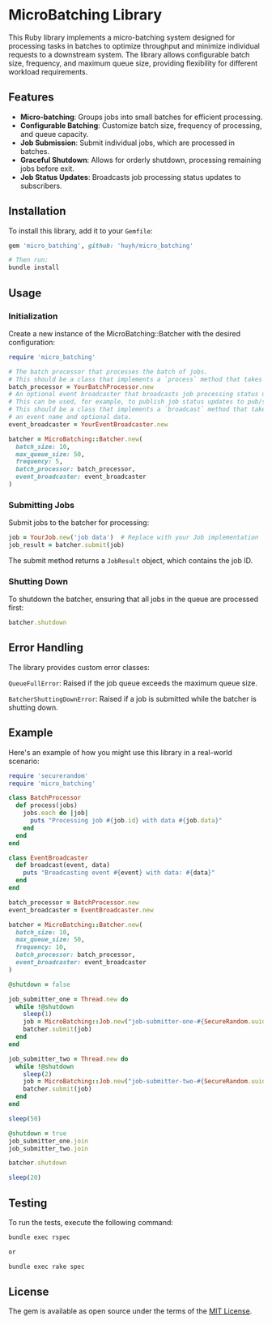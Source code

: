 # MicroBatching Library

This Ruby library implements a micro-batching system designed for processing tasks in batches to optimize throughput and minimize individual requests to a downstream system. The library allows configurable batch size, frequency, and maximum queue size, providing flexibility for different workload requirements.

## Features

- **Micro-batching**: Groups jobs into small batches for efficient processing.
- **Configurable Batching**: Customize batch size, frequency of processing, and queue capacity.
- **Job Submission**: Submit individual jobs, which are processed in batches.
- **Graceful Shutdown**: Allows for orderly shutdown, processing remaining jobs before exit.
- **Job Status Updates**: Broadcasts job processing status updates to subscribers.

## Installation

To install this library, add it to your `Gemfile`:

```ruby
gem 'micro_batching', github: 'huyh/micro_batching'

# Then run:
bundle install
```

## Usage
### Initialization
Create a new instance of the MicroBatching::Batcher with the desired configuration:

```ruby
require 'micro_batching'

# The batch processor that processes the batch of jobs.
# This should be a class that implements a `process` method that takes an array of jobs.
batch_processor = YourBatchProcessor.new
# An optional event broadcaster that broadcasts job processing status updates to subscribers. 
# This can be used, for example, to publish job status updates to pub/sub channels.
# This should be a class that implements a `broadcast` method that takes 
# an event name and optional data.
event_broadcaster = YourEventBroadcaster.new

batcher = MicroBatching::Batcher.new(
  batch_size: 10,
  max_queue_size: 50,
  frequency: 5,
  batch_processor: batch_processor,
  event_broadcaster: event_broadcaster
)
```

### Submitting Jobs
Submit jobs to the batcher for processing:

```ruby
job = YourJob.new('job data')  # Replace with your Job implementation
job_result = batcher.submit(job)
```
The submit method returns a `JobResult` object, which contains the job ID.

### Shutting Down
To shutdown the batcher, ensuring that all jobs in the queue are processed first:

```ruby
batcher.shutdown
```
## Error Handling
The library provides custom error classes:

`QueueFullError`: Raised if the job queue exceeds the maximum queue size.

`BatcherShuttingDownError`: Raised if a job is submitted while the batcher is shutting down.

## Example
Here's an example of how you might use this library in a real-world scenario:

```ruby
require 'securerandom'
require 'micro_batching'

class BatchProcessor
  def process(jobs)
    jobs.each do |job|
      puts "Processing job #{job.id} with data #{job.data}"
    end
  end
end

class EventBroadcaster
  def broadcast(event, data)
    puts "Broadcasting event #{event} with data: #{data}"
  end
end

batch_processor = BatchProcessor.new
event_broadcaster = EventBroadcaster.new

batcher = MicroBatching::Batcher.new(
  batch_size: 10,
  max_queue_size: 50,
  frequency: 10,
  batch_processor: batch_processor,
  event_broadcaster: event_broadcaster
)

@shutdown = false

job_submitter_one = Thread.new do
  while !@shutdown
    sleep(1)
    job = MicroBatching::Job.new("job-submitter-one-#{SecureRandom.uuid}")
    batcher.submit(job)
  end
end

job_submitter_two = Thread.new do
  while !@shutdown
    sleep(2)
    job = MicroBatching::Job.new("job-submitter-two-#{SecureRandom.uuid}")
    batcher.submit(job)
  end
end

sleep(50)

@shutdown = true
job_submitter_one.join
job_submitter_two.join

batcher.shutdown

sleep(20)
```

## Testing
To run the tests, execute the following command:

```bash
bundle exec rspec

or

bundle exec rake spec
```

## License

The gem is available as open source under the terms of the [MIT License](https://opensource.org/licenses/MIT).
